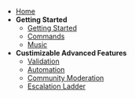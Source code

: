 - [Home](/)
- **Getting Started**
  - [Getting Started](Getting-Started.md)
  - [Commands](Commands.md)
  - [Music](Music.md)
- **Custimizable Advanced Features**
  - [Validation](Validation.md)
  - [Automation](Automation.md)
  - [Community Moderation](Community-Moderation.md)
  - [Escalation Ladder](Escalation-Ladder.md)
